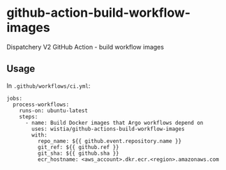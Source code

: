 # github-action-build-workflow-images
Dispatchery V2 GitHub Action - build workflow images

## Usage

In `.github/workflows/ci.yml`:

    jobs:
      process-workflows:
        runs-on: ubuntu-latest
        steps:
          - name: Build Docker images that Argo workflows depend on
            uses: wistia/github-actions-build-workflow-images
            with:
              repo_name: ${{ github.event.repository.name }}
              git_ref: ${{ github.ref }}
              git_sha: ${{ github.sha }}
              ecr_hostname: <aws_account>.dkr.ecr.<region>.amazonaws.com
